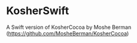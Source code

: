 # KosherSwift
A Swift version of KosherCocoa by Moshe Berman (https://github.com/MosheBerman/KosherCocoa)
